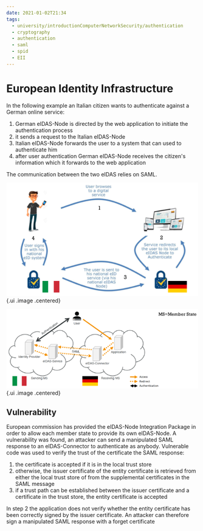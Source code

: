 ```yaml
---
date: 2021-01-02T21:34
tags:
  - university/introductionComputerNetworkSecurity/authentication
  - cryptography
  - authentication
  - saml
  - spid
  - EII
---
```


# European Identity Infrastructure

In the following example an Italian citizen wants to authenticate against a German online service:

1. German eIDAS-Node is directed by the web application to initiate the authentication process
2. it sends a request to the Italian eIDAS-Node
3. Italian eIDAS-Node forwards the user to a system that can used to authenticate him
4. after user authentication German eIDAS-Node receives the citizen's information which it forwards to the web application

The communication between the two eIDAS relies on SAML.

![EID example](./static/eidExample.png){.ui .image .centered}

![EID example 2](./static/eidExample2.png){.ui .image .centered}

## Vulnerability
European commission has provided the eIDAS-Node Integration Package in order to allow each member state to provide its own eIDAS-Node. A vulnerability was found, an attacker can send a manipulated SAML response to an eIDAS-Connector to authenticate as anybody.
Vulnerable code was used to verify the trust of the certificate the SAML response:

1. the certificate is accepted if it is in the local trust store
2. otherwise, the issuer certificate of the entity certificate is retrieved from either the local trust store of from the supplemental certificates in the SAML message
3. if a trust path can be established between the issuer certificate and a certificate in the trust store, the entity certificate is accepted

In step 2 the application does not verify whether the entity certificate has been correctly signed by the issuer certificate. An attacker can therefore sign a manipulated SAML response with a forget certificate
